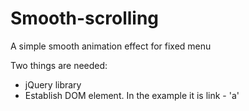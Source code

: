Smooth-scrolling
================

A simple smooth animation effect for fixed menu

Two things are needed:
- jQuery library
- Establish DOM element. In the example it is link - 'a'


